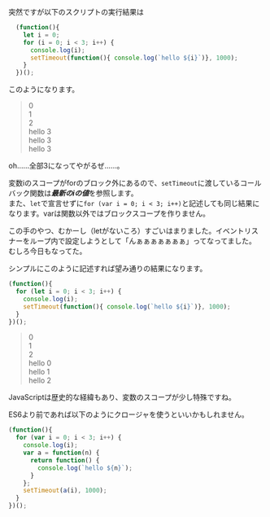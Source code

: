 
突然ですが以下のスクリプトの実行結果は

```js
  (function(){
    let i = 0;
    for (i = 0; i < 3; i++) {
      console.log(i);
      setTimeout(function(){ console.log(`hello ${i}`)}, 1000);
    }  
  })();
```

このようになります。

> 0  
> 1  
> 2  
> hello 3  
> hello 3  
> hello 3

oh……全部3になってやがるぜ……。

変数iのスコープがforのブロック外にあるので、`setTimeout`に渡しているコールバック関数は***最新のiの値***を参照します。  
また、`let`で宣言せずに`for (var i = 0; i < 3; i++)`と記述しても同じ結果になります。varは関数以外ではブロックスコープを作りません。

この手のやつ、むかーし（letがないころ）すごいはまりました。イベントリスナーをループ内で設定しようとして「んぁぁぁぁぁぁぁ」ってなってました。
むしろ今日もなってた。

シンプルにこのように記述すれば望み通りの結果になります。

```js
(function(){
  for (let i = 0; i < 3; i++) {
    console.log(i);
    setTimeout(function(){ console.log(`hello ${i}`)}, 1000);
  }  
})();
```
> 0  
> 1  
> 2  
> hello 0  
> hello 1  
> hello 2  

JavaScriptは歴史的な経緯もあり、変数のスコープが少し特殊ですね。

ES6より前であれば以下のようにクロージャを使うといいかもしれません。

```js
(function(){
  for (var i = 0; i < 3; i++) {
    console.log(i);
    var a = function(n) {
      return function() {
        console.log(`hello ${n}`);
      }
    };
    setTimeout(a(i), 1000);
  }  
})();

```